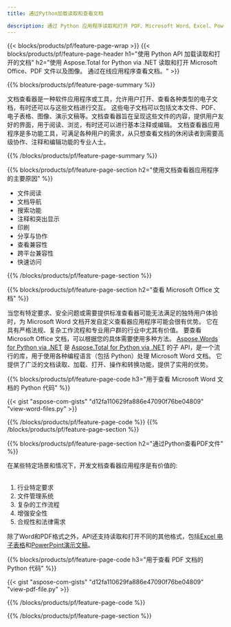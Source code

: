```yaml
---
title: 通过Python加载读取和查看文档 

description: 通过 Python 应用程序读取和打开 PDF、Microsoft Word、Excel、PowerPoint 和图像文件。
---
```


{{< blocks/products/pf/feature-page-wrap >}}
{{< blocks/products/pf/feature-page-header h1="使用 Python API 加载读取和打开的文档" h2="使用 Aspose.Total for Python via .NET 读取和打开 Microsoft Office、PDF 文件以及图像。 通过在线应用程序查看文档。" >}}

{{% blocks/products/pf/feature-page-summary %}}

文档查看器是一种软件应用程序或工具，允许用户打开、查看各种类型的电子文档，有时还可以与这些文档进行交互。 这些电子文档可以包括文本文件、PDF、电子表格、图像、演示文稿等。文档查看器旨在呈现这些文件的内容，提供用户友好的界面，用于阅读、浏览，有时还可以进行基本注释或编辑。 文档查看器应用程序是多功能工具，可满足各种用户的需求，从只想查看文档的休闲读者到需要高级协作、注释和编辑功能的专业人士。

{{% /blocks/products/pf/feature-page-summary  %}}

{{% blocks/products/pf/feature-page-section  h2="使用文档查看器应用程序的主要原因" %}}

- 文件阅读
- 文档导航
- 搜索功能
- 注释和突出显示
- 印刷
- 分享与协作
- 查看兼容性
- 跨平台兼容性
- 快速访问

{{% /blocks/products/pf/feature-page-section %}}

{{% blocks/products/pf/feature-page-section  h2="查看 Microsoft Office 文档" %}}

当您有特定要求、安全问题或需要提供标准查看器可能无法满足的独特用户体验时，为 Microsoft Word 文档开发自定义查看器应用程序可能会很有优势。 它在具有严格法规、复杂工作流程和专业用户群的行业中尤其有价值。 要查看 Microsoft Office 文档，可以根据您的具体需要使用多种方法。 [Aspose.Words for Python via .NET](https://products.aspose.com/words/python-net/) 是 [Aspose.Total for Python via .NET](https://products.aspose.com/total/python-net/) 的子 API，是一个流行的库，用于使用各种编程语言（包括 Python）处理 Microsoft Word 文档。 它提供了广泛的文档读取、加载、打开、操作和转换功能，提供了实用的优势。  <br />

{{% blocks/products/pf/feature-page-code h3="用于查看 Microsoft Word 文档的 Python 代码" %}}

{{< gist "aspose-com-gists" "d12fa110629fa886e47090f76be04809" "view-word-files.py" >}}

{{% /blocks/products/pf/feature-page-code  %}}
{{% /blocks/products/pf/feature-page-section %}}

{{% blocks/products/pf/feature-page-section  h2="通过Python查看PDF文件" %}}

在某些特定场景和情况下，开发文档查看器应用程序是有价值的:<br /><br />

1. 行业特定要求
1. 文件管理系统
1. 复杂的工作流程
1. 增强安全性
1. 合规性和法律需求

除了Word和PDF格式之外，API还支持读取和打开不同的其他格式，包括[Excel 电子表格](https://products.aspose.com/total/zh/python-java/viewer/xlsx/)和[PowerPoint演示文稿](https://products.aspose.com/total/zh/python-net/viewer/pptx/)。


{{% blocks/products/pf/feature-page-code h3="用于查看 PDF 文档的 Python 代码" %}}

{{< gist "aspose-com-gists" "d12fa110629fa886e47090f76be04809" "view-pdf-file.py" >}}

{{% /blocks/products/pf/feature-page-code  %}}

{{% /blocks/products/pf/feature-page-section %}}
